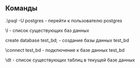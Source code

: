 ## Команды

.\psql -U postgres - перейти к пользователю postgres

\l - список существующих баз данных

create database test_bd; - создание базы данных test_bd

\connect test_bd - подключение к базе данных test_bd

\dt - список существующих таблиц в текущей базе данных
